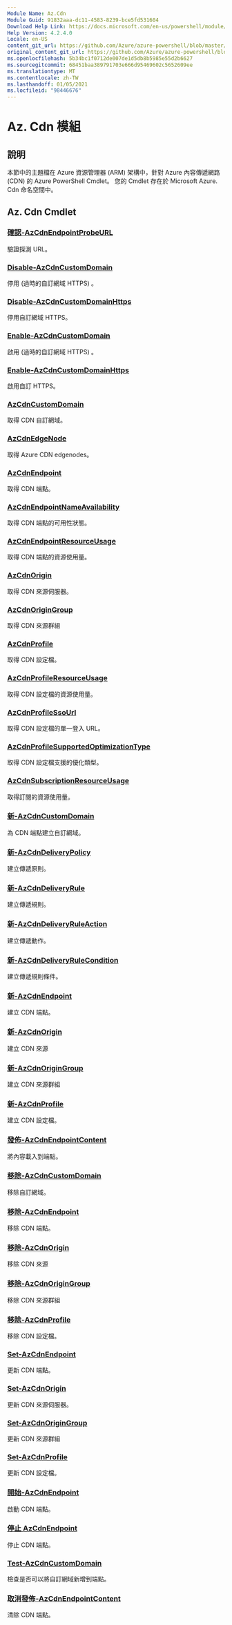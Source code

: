 ```yaml
---
Module Name: Az.Cdn
Module Guid: 91832aaa-dc11-4583-8239-bce5fd531604
Download Help Link: https://docs.microsoft.com/en-us/powershell/module/az.cdn
Help Version: 4.2.4.0
Locale: en-US
content_git_url: https://github.com/Azure/azure-powershell/blob/master/src/Cdn/Cdn/help/Az.Cdn.md
original_content_git_url: https://github.com/Azure/azure-powershell/blob/master/src/Cdn/Cdn/help/Az.Cdn.md
ms.openlocfilehash: 5b34bc1f0712de007de1d5db8b5985e55d2b6627
ms.sourcegitcommit: 68451baa389791703e666d95469602c5652609ee
ms.translationtype: MT
ms.contentlocale: zh-TW
ms.lasthandoff: 01/05/2021
ms.locfileid: "98446676"
---
```

# Az. Cdn 模組
## 說明
本節中的主題檔在 Azure 資源管理器 (ARM) 架構中，針對 Azure 內容傳遞網路 (CDN) 的 Azure PowerShell Cmdlet。 您的 Cmdlet 存在於 Microsoft Azure. Cdn 命名空間中。

## Az. Cdn Cmdlet
### [確認-AzCdnEndpointProbeURL](Confirm-AzCdnEndpointProbeURL.md)
驗證探測 URL。

### [Disable-AzCdnCustomDomain](Disable-AzCdnCustomDomain.md)
停用 (過時的自訂網域 HTTPS) 。

### [Disable-AzCdnCustomDomainHttps](Disable-AzCdnCustomDomainHttps.md)
停用自訂網域 HTTPS。

### [Enable-AzCdnCustomDomain](Enable-AzCdnCustomDomain.md)
啟用 (過時的自訂網域 HTTPS) 。

### [Enable-AzCdnCustomDomainHttps](Enable-AzCdnCustomDomainHttps.md)
啟用自訂 HTTPS。

### [AzCdnCustomDomain](Get-AzCdnCustomDomain.md)
取得 CDN 自訂網域。

### [AzCdnEdgeNode](Get-AzCdnEdgeNode.md)
取得 Azure CDN edgenodes。

### [AzCdnEndpoint](Get-AzCdnEndpoint.md)
取得 CDN 端點。

### [AzCdnEndpointNameAvailability](Get-AzCdnEndpointNameAvailability.md)
取得 CDN 端點的可用性狀態。

### [AzCdnEndpointResourceUsage](Get-AzCdnEndpointResourceUsage.md)
取得 CDN 端點的資源使用量。

### [AzCdnOrigin](Get-AzCdnOrigin.md)
取得 CDN 來源伺服器。

### [AzCdnOriginGroup](Get-AzCdnOriginGroup.md)
取得 CDN 來源群組

### [AzCdnProfile](Get-AzCdnProfile.md)
取得 CDN 設定檔。

### [AzCdnProfileResourceUsage](Get-AzCdnProfileResourceUsage.md)
取得 CDN 設定檔的資源使用量。

### [AzCdnProfileSsoUrl](Get-AzCdnProfileSsoUrl.md)
取得 CDN 設定檔的單一登入 URL。

### [AzCdnProfileSupportedOptimizationType](Get-AzCdnProfileSupportedOptimizationType.md)
取得 CDN 設定檔支援的優化類型。

### [AzCdnSubscriptionResourceUsage](Get-AzCdnSubscriptionResourceUsage.md)
取得訂閱的資源使用量。

### [新-AzCdnCustomDomain](New-AzCdnCustomDomain.md)
為 CDN 端點建立自訂網域。

### [新-AzCdnDeliveryPolicy](New-AzCdnDeliveryPolicy.md)
建立傳遞原則。

### [新-AzCdnDeliveryRule](New-AzCdnDeliveryRule.md)
建立傳遞規則。

### [新-AzCdnDeliveryRuleAction](New-AzCdnDeliveryRuleAction.md)
建立傳遞動作。

### [新-AzCdnDeliveryRuleCondition](New-AzCdnDeliveryRuleCondition.md)
建立傳遞規則條件。

### [新-AzCdnEndpoint](New-AzCdnEndpoint.md)
建立 CDN 端點。

### [新-AzCdnOrigin](New-AzCdnOrigin.md)
建立 CDN 來源

### [新-AzCdnOriginGroup](New-AzCdnOriginGroup.md)
建立 CDN 來源群組

### [新-AzCdnProfile](New-AzCdnProfile.md)
建立 CDN 設定檔。

### [發佈-AzCdnEndpointContent](Publish-AzCdnEndpointContent.md)
將內容載入到端點。

### [移除-AzCdnCustomDomain](Remove-AzCdnCustomDomain.md)
移除自訂網域。

### [移除-AzCdnEndpoint](Remove-AzCdnEndpoint.md)
移除 CDN 端點。

### [移除-AzCdnOrigin](Remove-AzCdnOrigin.md)
移除 CDN 來源

### [移除-AzCdnOriginGroup](Remove-AzCdnOriginGroup.md)
移除 CDN 來源群組

### [移除-AzCdnProfile](Remove-AzCdnProfile.md)
移除 CDN 設定檔。

### [Set-AzCdnEndpoint](Set-AzCdnEndpoint.md)
更新 CDN 端點。

### [Set-AzCdnOrigin](Set-AzCdnOrigin.md)
更新 CDN 來源伺服器。

### [Set-AzCdnOriginGroup](Set-AzCdnOriginGroup.md)
更新 CDN 來源群組

### [Set-AzCdnProfile](Set-AzCdnProfile.md)
更新 CDN 設定檔。

### [開始-AzCdnEndpoint](Start-AzCdnEndpoint.md)
啟動 CDN 端點。

### [停止 AzCdnEndpoint](Stop-AzCdnEndpoint.md)
停止 CDN 端點。

### [Test-AzCdnCustomDomain](Test-AzCdnCustomDomain.md)
檢查是否可以將自訂網域新增到端點。

### [取消發佈-AzCdnEndpointContent](Unpublish-AzCdnEndpointContent.md)
清除 CDN 端點。

